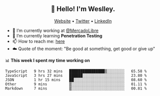 <h2 align="center">👋 Hello! I'm Weslley.</h2>
<p align="center">
  <a href="http://weslleyneri.com.br">Website</a> •
  <a href="https://twitter.com/Weslley_Neri">Twitter</a> •
  <a href="https://www.linkedin.com/in/weslley-neri-3658908b">LinkedIn</a>
</p>


- 🔭 I’m currently working at [@MercadoLibre](https://github.com/mercadolibre)
- 🌱 I’m currently learning **Penetration Testing**
- 📫 How to reach me: [here](mailto:weslley39@gmail.com)
- ☁️ Quote of the moment: "Be good at something, get good or give up"

📊 **This week I spent my time working on**
<!--START_SECTION:waka-->
```text
TypeScript   9 hrs 32 mins   ████████████████▒░░░░░░░░   65.58 % 
JavaScript   3 hrs 27 mins   ██████░░░░░░░░░░░░░░░░░░░   23.80 % 
JSON         1 hr 15 mins    ██░░░░░░░░░░░░░░░░░░░░░░░   08.60 % 
Other        9 mins          ▒░░░░░░░░░░░░░░░░░░░░░░░░   01.11 % 
Markdown     7 mins          ▒░░░░░░░░░░░░░░░░░░░░░░░░   00.81 % 
```
<!--END_SECTION:waka-->

<!-- Inspired by https://github.com/gruselhaus/gruselhaus -->